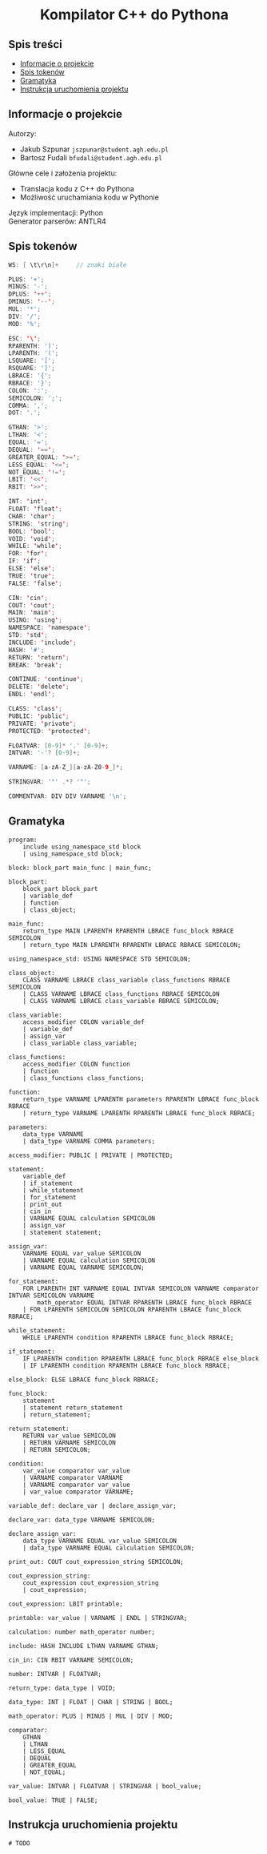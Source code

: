 <h1 align="center">  Kompilator C++ do Pythona


 
## Spis treści
- [Informacje o projekcie](#doc_scube)
- [Spis tokenów](#description)
- [Gramatyka](#instructions)
- [Instrukcja uruchomienia projektu](#servermsg)

   
## Informacje o projekcie <a name="doc_scube"></a>
Autorzy: <br>
   * Jakub Szpunar `jszpunar@student.agh.edu.pl`
   * Bartosz Fudali `bfudali@student.agh.edu.pl`

   
Główne cele i założenia projektu: <br>
   * Translacja kodu z C++ do Pythona
   * Możliwość uruchamiania kodu w Pythonie
	
	

Język implementacji: Python <br>
Generator parserów: ANTLR4
  
## Spis tokenów <a name="description"></a>
```java
WS: [ \t\r\n]+     // znaki białe

PLUS: '+';
MINUS: '-';
DPLUS: '++';
DMINUS: '--';
MUL: '*';
DIV: '/';
MOD: '%';

ESC: '\';
RPARENTH: ')';
LPARENTH: '(';
LSQUARE: '[';
RSQUARE: ']';
LBRACE: '{';
RBRACE: '}';
COLON: ':';
SEMICOLON: ';';
COMMA: ',';
DOT: '.';

GTHAN: '>';
LTHAN: '<';
EQUAL: '=';
DEQUAL: '==';
GREATER_EQUAL: '>=';
LESS_EQUAL: '<=';
NOT_EQUAL: '!=';
LBIT: '<<';
RBIT: '>>';

INT: 'int';
FLOAT: 'float';
CHAR: 'char';
STRING: 'string';
BOOL: 'bool';
VOID: 'void';
WHILE: 'while';
FOR: 'for';
IF: 'if';
ELSE: 'else';
TRUE: 'true';
FALSE: 'false';

CIN: 'cin';
COUT: 'cout';
MAIN: 'main';
USING: 'using';
NAMESPACE: 'namespace';
STD: 'std';
INCLUDE: 'include';
HASH: '#';
RETURN: 'return';
BREAK: 'break';

CONTINUE: 'continue';
DELETE: 'delete';
ENDL: 'endl';

CLASS: 'class';
PUBLIC: 'public';
PRIVATE: 'private';
PROTECTED: 'protected';

FLOATVAR: [0-9]* '.' [0-9]+;
INTVAR: '-'? [0-9]+;

VARNAME: [a-zA-Z_][a-zA-Z0-9_]*;

STRINGVAR: '"' .*? '"';

COMMENTVAR: DIV DIV VARNAME '\n';
```

## Gramatyka  <a name="instructions"></a>
```antlr
program:
	include using_namespace_std block
	| using_namespace_std block;

block: block_part main_func | main_func;

block_part:
	block_part block_part
	| variable_def
	| function
	| class_object;

main_func:
	return_type MAIN LPARENTH RPARENTH LBRACE func_block RBRACE SEMICOLON
	| return_type MAIN LPARENTH RPARENTH LBRACE RBRACE SEMICOLON;

using_namespace_std: USING NAMESPACE STD SEMICOLON;

class_object:
	CLASS VARNAME LBRACE class_variable class_functions RBRACE SEMICOLON
	| CLASS VARNAME LBRACE class_functions RBRACE SEMICOLON
	| CLASS VARNAME LBRACE class_variable RBRACE SEMICOLON;

class_variable:
	access_modifier COLON variable_def
	| variable_def
	| assign_var
	| class_variable class_variable;

class_functions:
	access_modifier COLON function
	| function
	| class_functions class_functions;

function:
	return_type VARNAME LPARENTH parameters RPARENTH LBRACE func_block RBRACE
	| return_type VARNAME LPARENTH RPARENTH LBRACE func_block RBRACE;

parameters:
	data_type VARNAME
	| data_type VARNAME COMMA parameters;

access_modifier: PUBLIC | PRIVATE | PROTECTED;

statement:
	variable_def
	| if_statement
	| while_statement
	| for_statement
	| print_out
	| cin_in
	| VARNAME EQUAL calculation SEMICOLON
	| assign_var
	| statement statement;

assign_var:
	VARNAME EQUAL var_value SEMICOLON
	| VARNAME EQUAL calculation SEMICOLON
	| VARNAME EQUAL VARNAME SEMICOLON;

for_statement:
	FOR LPARENTH INT VARNAME EQUAL INTVAR SEMICOLON VARNAME comparator INTVAR SEMICOLON VARNAME
		math_operator EQUAL INTVAR RPARENTH LBRACE func_block RBRACE
	| FOR LPARENTH SEMICOLON SEMICOLON RPARENTH LBRACE func_block RBRACE;

while_statement:
	WHILE LPARENTH condition RPARENTH LBRACE func_block RBRACE;

if_statement:
	IF LPARENTH condition RPARENTH LBRACE func_block RBRACE else_block
	| IF LPARENTH condition RPARENTH LBRACE func_block RBRACE;

else_block: ELSE LBRACE func_block RBRACE;

func_block:
	statement
	| statement return_statement
	| return_statement;

return_statement:
	RETURN var_value SEMICOLON
	| RETURN VARNAME SEMICOLON
	| RETURN SEMICOLON;

condition:
	var_value comparator var_value
	| VARNAME comparator VARNAME
	| VARNAME comparator var_value
	| var_value comparator VARNAME;

variable_def: declare_var | declare_assign_var;

declare_var: data_type VARNAME SEMICOLON;

declare_assign_var:
	data_type VARNAME EQUAL var_value SEMICOLON
	| data_type VARNAME EQUAL calculation SEMICOLON;

print_out: COUT cout_expression_string SEMICOLON;

cout_expression_string:
	cout_expression cout_expression_string
	| cout_expression;

cout_expression: LBIT printable;

printable: var_value | VARNAME | ENDL | STRINGVAR;

calculation: number math_operator number;

include: HASH INCLUDE LTHAN VARNAME GTHAN;

cin_in: CIN RBIT VARNAME SEMICOLON;

number: INTVAR | FLOATVAR;

return_type: data_type | VOID;

data_type: INT | FLOAT | CHAR | STRING | BOOL;

math_operator: PLUS | MINUS | MUL | DIV | MOD;

comparator:
	GTHAN
	| LTHAN
	| LESS_EQUAL
	| DEQUAL
	| GREATER_EQUAL
	| NOT_EQUAL;

var_value: INTVAR | FLOATVAR | STRINGVAR | bool_value;

bool_value: TRUE | FALSE;
```


## Instrukcja uruchomienia projektu <a name="servermsg"></a>
	
	# TODO
<!-- 1. Installation: <br>
   ANTLR4 install command:<br>
   `pip install antlr4-python3-runtime==4.7.2`<br>
   Warning! Only 4.7.2 version works with this project.
2. Build project:<br>
   `antlr4 -Dlanguage=Python3 Hello.g4 -o dist` <br>
   with the visitor created:<br>
   `antlr4 -Dlanguage=Python3 -visitor Hello.g4`

<br>

1. How to check project grammar in Pycharm:
   1. Go to Hello.g4 file.
   2. Right-click on the 'program' production
   3. CLick 'Test rule program'
   4. Provide input and test if rule works fine.<br>
 or <br>
Run `main.py` -->
